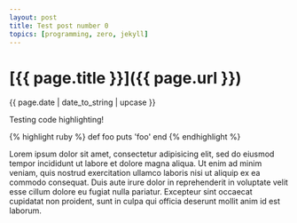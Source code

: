 ```yaml
---
layout: post
title: Test post number 0
topics: [programming, zero, jekyll]
---
```


# [{{ page.title }}]({{ page.url }})

<div class="post_information">
  {{ page.date | date_to_string | upcase }}
</div>

Testing code highlighting!

{% highlight ruby %}
def foo
  puts 'foo'
end
{% endhighlight %}

Lorem ipsum dolor sit amet, consectetur adipisicing elit, sed do eiusmod tempor incididunt ut labore et dolore magna aliqua. Ut enim ad minim veniam, quis nostrud exercitation ullamco laboris nisi ut aliquip ex ea commodo consequat. Duis aute irure dolor in reprehenderit in voluptate velit esse cillum dolore eu fugiat nulla pariatur. Excepteur sint occaecat cupidatat non proident, sunt in culpa qui officia deserunt mollit anim id est laborum.